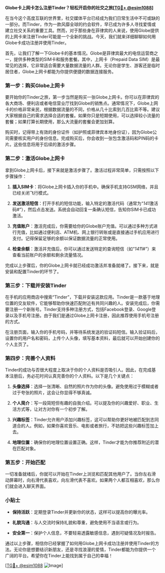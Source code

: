 **Globe卡上网卡怎么注册Tinder？轻松开启你的社交之旅[[TG💪+ @esim1088](https://t.me/s/esim1088)]**

在当今这个高度互联的世界里，社交媒体平台已经成为我们日常生活中不可或缺的一部分。而Tinder，作为一款风靡全球的约会软件，早已成为许多人寻找爱情或建立社交关系的重要工具。然而，对于那些身在菲律宾的人来说，使用Globe提供的上网卡来注册Tinder可能是一个全新的挑战。今天，我们就来详细聊聊如何用Globe卡成功注册并使用Tinder。

首先，让我们了解一下Globe卡的基本情况。Globe是菲律宾最大的电信运营商之一，提供多种类型的SIM卡和服务套餐。其中，上网卡（Prepaid Data SIM）是最常见的选择，它非常适合需要大量数据流量的人群。无论你是学生、游客还是临时居住者，Globe上网卡都能为你提供便捷的数据连接服务。

### 第一步：购买Globe上网卡

要开始你的Tinder之旅，第一步当然是购买一张Globe上网卡。你可以在菲律宾的各大商场、便利店或者电信营业厅找到Globe的销售点。通常情况下，Globe上网卡的价格非常亲民，根据数据流量的不同，价格从几十比索到几百比索不等。建议大家根据自己的需求选择合适的套餐。如果你只是短期使用，可以选择较小流量的套餐；如果打算长期使用，那么大流量的套餐会更加划算。

购买时，记得带上有效的身份证件（如护照或菲律宾本地身份证），因为Globe公司需要核实用户的身份信息。完成购买后，你会收到一张包含激活码和PIN码的卡片。这些信息将用于后续的激活步骤。

### 第二步：激活Globe上网卡

拿到Globe上网卡后，接下来就是激活步骤了。激活过程非常简单，只需按照以下步骤操作：

1. **插入SIM卡**：将Globe上网卡插入你的手机中。确保手机支持GSM网络，并且已经关闭飞行模式。
   
2. **发送激活短信**：打开手机的短信功能，输入特定的激活代码（通常为“*141*激活码#”），然后点击发送。系统会自动回复一条确认短信，告知你SIM卡已成功激活。

3. **充值账户**：激活完成后，你需要给你的Globe账户充值。可以通过多种方式进行充值，比如通过便利店、ATM机、网上银行转账或是直接通过手机应用进行支付。记得保留足够的余额以保证数据流量的正常使用。

4. **检查余额**：激活并充值后，你可以通过发送特定的查询短信（如“*141*1#”）来查看当前账户的余额和剩余流量情况。

完成以上步骤后，你的Globe上网卡就已经成功激活并准备就绪了。接下来，就是安装和配置Tinder的环节了。

### 第三步：下载并安装Tinder

在手机的应用商店中搜索“Tinder”，下载并安装这款应用。Tinder是一款基于地理位置的交友软件，它能够帮助你快速匹配附近有共同兴趣的人。安装完成后，你需要注册一个新账号。Tinder支持多种注册方式，包括Facebook登录、Google登录以及手机号注册。由于我们是通过Globe上网卡注册，因此推荐使用手机号注册的方式。

在注册页面，输入你的手机号码，并等待系统发送的验证码短信。输入验证码后，设置你的用户名和密码，上传个人头像，填写基本资料，最后就可以开始创建你的个人主页了。

### 第四步：完善个人资料

Tinder的成功与否很大程度上取决于你的个人资料是否吸引人。因此，在完成基本注册后，务必花时间认真完善你的个人资料。以下是几个关键点：

1. **头像选择**：选择一张清晰、自然的照片作为你的头像。避免使用过于模糊或者过于夸张的照片，这会让你显得不够真诚。

2. **个人简介**：写一段简短但有趣的自我介绍。可以提及你的兴趣爱好、职业、生活方式等，让对方对你有一个初步了解。

3. **兴趣标签**：Tinder允许用户添加兴趣标签，这可以帮助你更好地被匹配到志同道合的人。例如，如果你喜欢音乐、电影或者旅行，不妨把这些兴趣标签加上去。

4. **地理位置**：确保你的地理位置设置正确。这样，Tinder才能为你推荐附近的潜在匹配对象。

### 第五步：开始匹配

一切准备就绪后，你就可以开始在Tinder上浏览和匹配其他用户了。当你左右滑动屏幕时，向右滑代表喜欢，向左滑代表不喜欢。如果两个人都互相喜欢，那么你们就会进入聊天界面。

### 小贴士

- **保持活跃**：定期登录Tinder并更新你的状态，这样可以提高你的曝光率。
  
- **礼貌沟通**：与人交流时保持礼貌和尊重，避免使用不当语言或行为。

- **安全第一**：保护个人信息，不要轻易透露敏感信息，遇到可疑情况及时报告。

通过以上步骤，相信你已经掌握了如何用Globe上网卡成功注册并使用Tinder的方法。无论你是想要结识新朋友，还是寻找浪漫的爱情，Tinder都能为你提供一个广阔的平台。希望你在Tinder上能找到属于自己的幸福！

[[TG💪+ @esim1088](https://t.me/s/esim1088) ![Image](https://i.postimg.cc/4NQfJmqS/Snipaste-2025-05-13-00-14-12.png)]